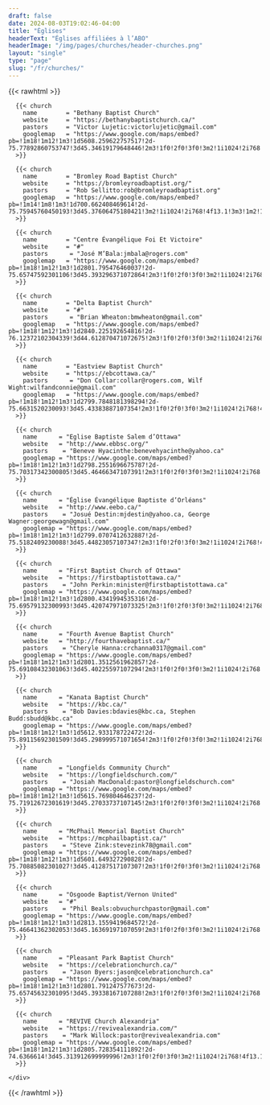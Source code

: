 ```yaml
---
draft: false
date: 2024-08-03T19:02:46-04:00
title: "Églises"
headerText: "Églises affiliées à l’ABO"
headerImage: "/img/pages/churches/header-churches.png"
layout: "single"
type: "page"
slug: "/fr/churches/"
---
```


{{< rawhtml >}}
<div class="container pt-20 xl:pt-28 lg:pt-28 md:pt-28 pb-16 xl:pb-20 lg:pb-20 md:pb-20">
  
  <div class="itemgrid grid-view projects-masonry">
    <div class="flex flex-wrap mx-[-15px] xl:mx-[-20px] lg:mx-[-20px] md:mx-[-20px] mt-[-50px] xl:mt-[-80px] lg:mt-[-80px] md:mt-[-80px] isotope">

      {{< church 
        name        = "Bethany Baptist Church"
        website     = "https://bethanybaptistchurch.ca/"
        pastors     = "Victor Lujetic:victorlujetic@gmail.com"
        googlemap   = "https://www.google.com/maps/embed?pb=!1m18!1m12!1m3!1d5608.259622757517!2d-75.77892860753747!3d45.34619179648446!2m3!1f0!2f0!3f0!3m2!1i1024!2i768!4f13.1!3m3!1m2!1s0x4cce073004e16a07%3A0xab3ffc0981e6e725!2sBethany%20Baptist%20Church!5e0!3m2!1sen!2sca!4v1723509196134!5m2!1sen!2sca"
      >}}

      {{< church 
        name        = "Bromley Road Baptist Church"
        website     = "https://bromleyroadbaptist.org/"
        pastors     = "Rob Sellitto:rob@bromleyroadbaptist.org"
        googlemap   = "https://www.google.com/maps/embed?pb=!1m14!1m8!1m3!1d700.662408469614!2d-75.75945760450193!3d45.37606475180421!3m2!1i1024!2i768!4f13.1!3m3!1m2!1s0x4cce06b70fed0ac3%3A0x8e0cdbbaeb96c741!2sBromley%20Road%20Baptist%20Church!5e0!3m2!1sen!2sca!4v1723509142314!5m2!1sen!2sca"
      >}}
      
      {{< church 
        name        = "Centre Évangélique Foi Et Victoire"
        website     = "#"
        pastors      = "José M’Bala:jmbala@rogers.com"
        googlemap   = "https://www.google.com/maps/embed?pb=!1m18!1m12!1m3!1d2801.795476460037!2d-75.65747592301106!3d45.393296371072864!2m3!1f0!2f0!3f0!3m2!1i1024!2i768!4f13.1!3m3!1m2!1s0x4cce0f5ecb9c0001%3A0xb740a1dd786e387c!2sCentre%20%C3%89vang%C3%A9lique%20Foi%20Et%20Victoire!5e0!3m2!1sen!2sca!4v1723509224350!5m2!1sen!2sca"
      >}}

      {{< church 
        name        = "Delta Baptist Church"
        website     = "#"
        pastors      = "Brian Wheaton:bmwheaton@gmail.com"
        googlemap   = "https://www.google.com/maps/embed?pb=!1m18!1m12!1m3!1d2840.225192654816!2d-76.12372102304339!3d44.612870471072675!2m3!1f0!2f0!3f0!3m2!1i1024!2i768!4f13.1!3m3!1m2!1s0x4ccd7b3bd153fe0f%3A0x32bf33215258b3f!2sDelta%20Baptist%20Church!5e0!3m2!1sen!2sca!4v1723509251462!5m2!1sen!2sca"
      >}}

      {{< church 
        name        = "Eastview Baptist Church"
        website     = "https://ebcottawa.ca/"
        pastors      = "Don Collar:collar@rogers.com, Wilf Wight:wilfandconnie@gmail.com"
        googlemap   = "https://www.google.com/maps/embed?pb=!1m18!1m12!1m3!1d2799.7848181398294!2d-75.6631520230093!3d45.43383887107354!2m3!1f0!2f0!3f0!3m2!1i1024!2i768!4f13.1!3m3!1m2!1s0x4cce056ba695d2f9%3A0x24d1e8ef21856182!2sEastview%20Baptist%20Church!5e0!3m2!1sen!2sca!4v1723509283329!5m2!1sen!2sca"
      >}}

      {{< church 
        name      = "Eglise Baptiste Salem d’Ottawa"
        website   = "http://www.ebbsc.org/"
        pastors    = "Beneve Hyacinthe:benevehyacinthe@yahoo.ca"
        googlemap = "https://www.google.com/maps/embed?pb=!1m18!1m12!1m3!1d2798.2551696675787!2d-75.70317342300805!3d45.46466347107391!2m3!1f0!2f0!3f0!3m2!1i1024!2i768!4f13.1!3m3!1m2!1s0x4cce1b4a871f41ef%3A0xfb43d8f15600084a!2s%C3%89glise%20Baptiste%20Bellevue%20Salem%20du%20Canada!5e0!3m2!1sen!2sca!4v1723509362803!5m2!1sen!2sca"
      >}}

      {{< church 
        name      = "Église Évangélique Baptiste d’Orléans"
        website   = "http://www.eebo.ca/"
        pastors    = "Josué Destin:mjdestin@yahoo.ca, George Wagner:georgewagn@gmail.com"
        googlemap = "https://www.google.com/maps/embed?pb=!1m18!1m12!1m3!1d2799.0707412632887!2d-75.5182409230088!3d45.44823057107347!2m3!1f0!2f0!3f0!3m2!1i1024!2i768!4f13.1!3m3!1m2!1s0x4cce124a2d500a1b%3A0xab35b88845f37233!2zw4lnbGlzZSDDiXZhbmfDqWxpcXVlIEJhcHRpc3RlIGQnT3Jsw6lhbnM!5e0!3m2!1sen!2sca!4v1723509400974!5m2!1sen!2sca"
      >}}

      {{< church 
        name      = "First Baptist Church of Ottawa"
        website   = "https://firstbaptistottawa.ca/"
        pastors    = "John Perkin:minister@firstbaptistottawa.ca"
        googlemap = "https://www.google.com/maps/embed?pb=!1m18!1m12!1m3!1d2800.4341994535316!2d-75.69579132300993!3d45.420747971073325!2m3!1f0!2f0!3f0!3m2!1i1024!2i768!4f13.1!3m3!1m2!1s0x4cce05aa60c7d1ff%3A0x7a1bfeeafd02bbbe!2sFirst%20Baptist%20Church!5e0!3m2!1sen!2sca!4v1723509422266!5m2!1sen!2sca"
      >}}

      {{< church 
        name      = "Fourth Avenue Baptist Church"
        website   = "http://fourthavebaptist.ca/"
        pastors    = "Cheryle Hanna:crchanna0317@gmail.com"
        googlemap = "https://www.google.com/maps/embed?pb=!1m18!1m12!1m3!1d2801.3512561962857!2d-75.69108432301063!3d45.40225597107294!2m3!1f0!2f0!3f0!3m2!1i1024!2i768!4f13.1!3m3!1m2!1s0x4cce05c764fcdf75%3A0x4830ed488464aaeb!2sFourth%20Avenue%20Baptist%20Church!5e0!3m2!1sen!2sca!4v1723509448816!5m2!1sen!2sca"
      >}}

      {{< church 
        name      = "Kanata Baptist Church"
        website   = "https://kbc.ca/"
        pastors    = "Bob Davies:bdavies@kbc.ca, Stephen Budd:sbudd@kbc.ca"
        googlemap = "https://www.google.com/maps/embed?pb=!1m18!1m12!1m3!1d5612.933178722472!2d-75.89115692301509!3d45.298999571071654!2m3!1f0!2f0!3f0!3m2!1i1024!2i768!4f13.1!3m3!1m2!1s0x4ccdff98bcf47217%3A0x365e70f1ea454ca7!2sKanata%20Baptist%20Church!5e0!3m2!1sen!2sca!4v1723509485168!5m2!1sen!2sca"
      >}}

      {{< church 
        name      = "Longfields Community Church"
        website   = "https://longfieldschurch.com/"
        pastors    = "Josiah MacDonald:pastor@longfieldschurch.com"
        googlemap = "https://www.google.com/maps/embed?pb=!1m18!1m12!1m3!1d5615.769804646237!2d-75.71912672301619!3d45.27033737107145!2m3!1f0!2f0!3f0!3m2!1i1024!2i768!4f13.1!3m3!1m2!1s0x4ccde32a1e8c7ec5%3A0xee242182d37b985!2sLongfields%20Community%20Church!5e0!3m2!1sen!2sca!4v1723509506213!5m2!1sen!2sca"
      >}}

      {{< church 
        name      = "McPhail Memorial Baptist Church"
        website   = "https://mcphailbaptist.ca/"
        pastors    = "Steve Zink:stevezink78@gmail.com"
        googlemap = "https://www.google.com/maps/embed?pb=!1m18!1m12!1m3!1d5601.649327290828!2d-75.70885082301027!3d45.41287517107307!2m3!1f0!2f0!3f0!3m2!1i1024!2i768!4f13.1!3m3!1m2!1s0x4cce044dc2d94483%3A0x806a9c682e133416!2sMcPhail%20Memorial%20Baptist%20Church!5e0!3m2!1sen!2sca!4v1723509528525!5m2!1sen!2sca"
      >}}

      {{< church 
        name      = "Osgoode Baptist/Vernon United"
        website   = "#"
        pastors    = "Phil Beals:obvuchurchpastor@gmail.com"
        googlemap = "https://www.google.com/maps/embed?pb=!1m18!1m12!1m3!1d2813.1559419684572!2d-75.46641362302053!3d45.16369197107059!2m3!1f0!2f0!3f0!3m2!1i1024!2i768!4f13.1!3m3!1m2!1s0x4ccddb81f3f24fb3%3A0xecdb145025d21eef!2sOsgoode%20Baptist%20and%20Vernon%20United%20Church!5e0!3m2!1sen!2sca!4v1723509553470!5m2!1sen!2sca"
      >}}

      {{< church 
        name      = "Pleasant Park Baptist Church"
        website   = "https://celebrationchurch.ca/"
        pastors    = "Jason Byers:jason@celebrationchurch.ca"
        googlemap = "https://www.google.com/maps/embed?pb=!1m18!1m12!1m3!1d2801.791247577673!2d-75.65745632301095!3d45.39338167107288!2m3!1f0!2f0!3f0!3m2!1i1024!2i768!4f13.1!3m3!1m2!1s0x4cce0f5ec8fce043%3A0xd0cdf4b5270a8e4b!2sCelebration*21%20Church%20Pleasant%20Park%20%7C%20Pleasant%20Park%20Baptist%20Church!5e0!3m2!1sen!2sca!4v1723509593280!5m2!1sen!2sca"
      >}}                 

      {{< church 
        name      = "REVIVE Church Alexandria"
        website   = "https://revivealexandria.com/"
        pastors    = "Mark Willock:pastor@revivealexandria.com"
        googlemap = "https://www.google.com/maps/embed?pb=!1m18!1m12!1m3!1d2805.728354111892!2d-74.6366614!3d45.313912699999996!2m3!1f0!2f0!3f0!3m2!1i1024!2i768!4f13.1!3m3!1m2!1s0x4ccea300391209bd%3A0x275068c51cb34f16!2sREVIVE%20Church%20Alexandria!5e0!3m2!1sen!2sca!4v1723509805322!5m2!1sen!2sca"
      >}}         

    </div>
  </div>
</div>

{{< /rawhtml >}}
